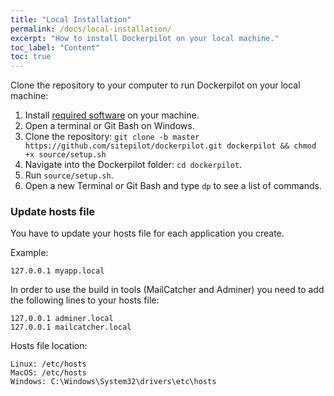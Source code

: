 ```yaml
---
title: "Local Installation"
permalink: /docs/local-installation/
excerpt: "How to install Dockerpilot on your local machine."
toc_label: "Content"
toc: true
---
```


Clone the repository to your computer to run Dockerpilot on your local machine:
1. Install [required software](/docs/installation-guide/) on your machine.
1. Open a terminal or Git Bash on Windows.
1. Clone the repository: `git clone -b master https://github.com/sitepilot/dockerpilot.git dockerpilot && chmod +x source/setup.sh`
1. Navigate into the Dockerpilot folder: `cd dockerpilot`.
1. Run `source/setup.sh`.
1. Open a new Terminal or Git Bash and type `dp` to see a list of commands.

### Update hosts file
You have to update your hosts file for each application you create.

Example:
```
127.0.0.1 myapp.local
```

In order to use the build in tools (MailCatcher and Adminer) you need to add the following lines to your hosts file:
```
127.0.0.1 adminer.local
127.0.0.1 mailcatcher.local
```

Hosts file location:
```
Linux: /etc/hosts
MacOS: /etc/hosts
Windows: C:\Windows\System32\drivers\etc\hosts
```
